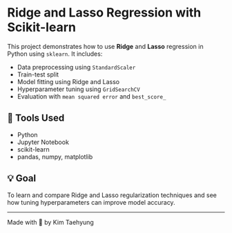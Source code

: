 # Ridge and Lasso Regression with Scikit-learn

This project demonstrates how to use **Ridge** and **Lasso** regression in Python using `sklearn`. It includes:
- Data preprocessing using `StandardScaler`
- Train-test split
- Model fitting using Ridge and Lasso
- Hyperparameter tuning using `GridSearchCV`
- Evaluation with `mean squared error` and `best_score_`

## 🔧 Tools Used
- Python
- Jupyter Notebook
- scikit-learn
- pandas, numpy, matplotlib

## 💡 Goal
To learn and compare Ridge and Lasso regularization techniques and see how tuning hyperparameters can improve model accuracy.

---

Made with 💜 by Kim Taehyung
